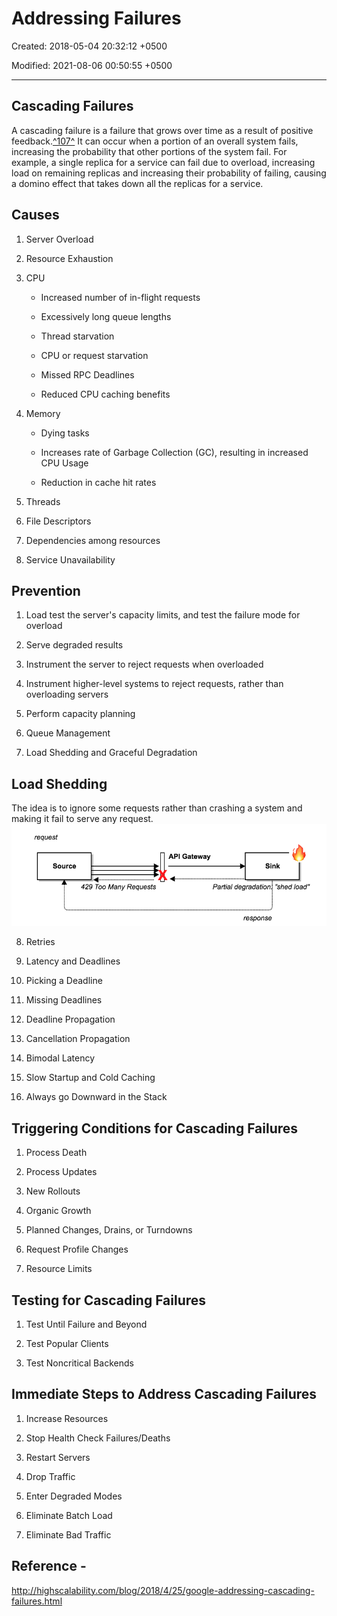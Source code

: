 # Addressing Failures

Created: 2018-05-04 20:32:12 +0500

Modified: 2021-08-06 00:50:55 +0500

---

## Cascading Failures

A cascading failure is a failure that grows over time as a result of positive feedback.[^107^](https://landing.google.com/sre/book/chapters/addressing-cascading-failures.html#id-GbduZFnh9) It can occur when a portion of an overall system fails, increasing the probability that other portions of the system fail. For example, a single replica for a service can fail due to overload, increasing load on remaining replicas and increasing their probability of failing, causing a domino effect that takes down all the replicas for a service.

## Causes

1. Server Overload

2. Resource Exhaustion

3. CPU

   - Increased number of in-flight requests

   - Excessively long queue lengths

   - Thread starvation

   - CPU or request starvation

   - Missed RPC Deadlines

   - Reduced CPU caching benefits

4. Memory

   - Dying tasks

   - Increases rate of Garbage Collection (GC), resulting in increased CPU Usage

   - Reduction in cache hit rates

5. Threads

6. File Descriptors

7. Dependencies among resources

8. Service Unavailability

## Prevention

1. Load test the server's capacity limits, and test the failure mode for overload

2. Serve degraded results

3. Instrument the server to reject requests when overloaded

4. Instrument higher-level systems to reject requests, rather than overloading servers

5. Perform capacity planning

6. Queue Management

7. Load Shedding and Graceful Degradation

## Load Shedding

The idea is to ignore some requests rather than crashing a system and making it fail to serve any request.
![image](media/Addressing-Failures-image1.png)

8. Retries

9. Latency and Deadlines

10. Picking a Deadline

11. Missing Deadlines

12. Deadline Propagation

13. Cancellation Propagation

14. Bimodal Latency

15. Slow Startup and Cold Caching

16. Always go Downward in the Stack

## Triggering Conditions for Cascading Failures

1. Process Death

2. Process Updates

3. New Rollouts

4. Organic Growth

5. Planned Changes, Drains, or Turndowns

6. Request Profile Changes

7. Resource Limits

## Testing for Cascading Failures

1. Test Until Failure and Beyond

2. Test Popular Clients

3. Test Noncritical Backends

## Immediate Steps to Address Cascading Failures

1. Increase Resources

2. Stop Health Check Failures/Deaths

3. Restart Servers

4. Drop Traffic

5. Enter Degraded Modes

6. Eliminate Batch Load

7. Eliminate Bad Traffic

## Reference -

<http://highscalability.com/blog/2018/4/25/google-addressing-cascading-failures.html>
